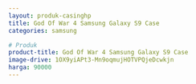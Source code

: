 ```yaml
---
layout: produk-casinghp
title: God Of War 4 Samsung Galaxy S9 Case
categories: samsung

# Produk
product-title: God Of War 4 Samsung Galaxy S9 Case
image-drive: 1OX9yiAPt3-Mn9oqmujHOTVPQjeDcwkjn
harga: 90000
---
```

